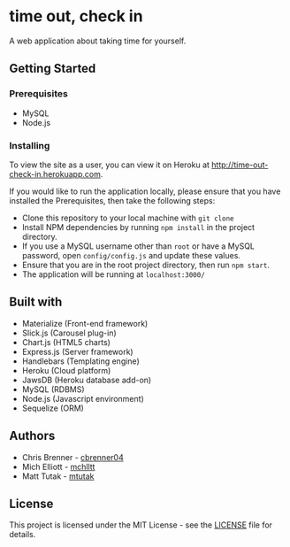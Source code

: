 # time out, check in
A web application about taking time for yourself.

## Getting Started

### Prerequisites
- MySQL
- Node.js

### Installing
To view the site as a user, you can view it on Heroku at <http://time-out-check-in.herokuapp.com>.
 
If you would like to run the application locally, please ensure that you have installed the Prerequisites, then take the following steps:
- Clone this repository to your local machine with `git clone`
- Install NPM dependencies by running `npm install` in the project directory.
- If you use a MySQL username other than `root` or have a MySQL password, open `config/config.js` and update these values.
- Ensure that you are in the root project directory, then run `npm start`.
- The application will be running at `localhost:3000/`

## Built with
- Materialize (Front-end framework)
- Slick.js (Carousel plug-in)
- Chart.js (HTML5 charts)
- Express.js (Server framework)
- Handlebars (Templating engine)
- Heroku (Cloud platform)
- JawsDB (Heroku database add-on)
- MySQL (RDBMS)
- Node.js (Javascript environment)
- Sequelize (ORM)

## Authors
- Chris Brenner - [cbrenner04](https://github.com/cbrenner04)
- Mich Elliott - [mchlltt](https://github.com/mchlltt)
- Matt Tutak - [mtutak](https://github.com/mtutak)

## License
This project is licensed under the MIT License - see the [LICENSE](LICENSE.md) file for details.